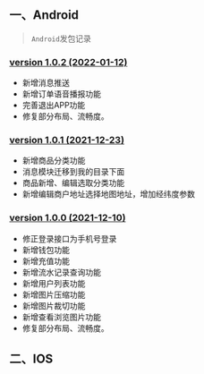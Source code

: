 ## 一、Android
> `Android`发包记录
### [version 1.0.2 (2022-01-12)](https://www.pgyer.com/wRZF)

- 新增消息推送
- 新增订单语音播报功能
- 完善退出APP功能
- 修复部分布局、流畅度。

### [version 1.0.1 (2021-12-23)](https://www.pgyer.com/wRZF)

- 新增商品分类功能
- 消息模块迁移到我的目录下面
- 商品新增、编辑选取分类功能
- 新增编辑商户地址选择地图地址，增加经纬度参数

### [version 1.0.0 (2021-12-10)](https://www.pgyer.com/IsH9)

- 修正登录接口为手机号登录
- 新增钱包功能
- 新增充值功能
- 新增流水记录查询功能
- 新增用户列表功能
- 新增图片压缩功能
- 新增图片裁切功能
- 新增查看浏览图片功能
- 修复部分布局、流畅度。

## 二、IOS